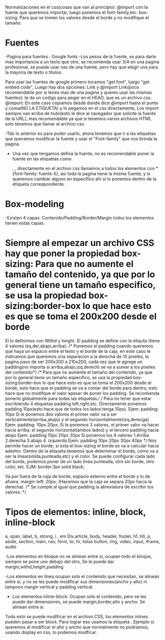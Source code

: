 Normalizaciones en el css(cosas que van al principio):
@import con la fuente que queremos importar, luego ponemos el font-family,etc. 
box-sizing: Para que se tomen los valores desde el borde y no modifique el tamaño.


# Fuentes
-Pagina para fuentes : Google fonts
-Los pesos de la fuente, es para darle mas importancia a un texto que otro, se recomienda usar 3/4 en una pagina profesional, se puede usar nas de una fuente, pero hay que elegir una para la mayoria de texto o titulos.

Para usar las fuentes de google primero tocamos "get font", luego "get embed code", Luego hay dos opciones: Link y @import
Link(poco recomendable por si tenes mas de una pagina y queres usar las mismas fuentes): te da un codigo para pegar en el HEAD, que es un archivo css.
@import: En este caso copiamos desde donde dice @import hasta el punto y coma(NO LA ETIQUETA) y lo pegamos en el css directamente, Los import siempre van arriba de todo(esto le dice al navegador que solicite la fuente de la URL), mas recomendable ya que si tenemos varios archivos HTML solo tenemos que llamar al archivo css. 

-Tdo lo anterior es para poder usarlo, ahora tenemos que ir a las etiquetas que queramos modificar la fuente y usar el "Font-family" que nos brinda la pagina.

- Una vez que tengamos defina la fuente, no es recomendable poner la fuente en las etiquetas como <p>, <a>, directamente en el archivo css llamamos a todos los elementos con *{font-family: fuente X}, asi toda la pagina tiene la misma fuente, y si queremos cambiar alguno en especifico ahi si lo ponemos dentro de la etiqueta correspondiente.

# Box-modeling

-Existen 4 capas: Contenido/Padding/Border/Margin todos los elementos tienen estas capas.
# Siempre al empezar un archivo CSS hay que poner la propiedad box-sizing: Para que no aumente el tamaño del contenido, ya que por lo general tiene un tamaño especifico, se usa la propiedad box-sizing:border-box lo que hace esto es que se toma el 200x200 desde el borde

El <contenido> lo definimos con Withd y height.
El padding se define con la etiquta <padding> (tiene 4 valores izq,der,abajo,arriba):
/* Ponemos el padding cuando queremos que haya un espacio entre el texto y el borde de la caja, en este caso le indicamos que queremos una separacion a la derecha de 10 pixeles, la pagina paso de ser 200x200 a 210x200, cada vez que le agrege un padding(no importa si arriba,abajo,izq,derech) se va a sumar a los pixeles del contenido*/
/* Para que no aumente el tamaño del contenido, ya que por lo general tiene un tamaño especifico, se usa la propiedad box-sizing:border-box lo que hace esto es que se toma el 200x200 desde el borde, esto hace que el padding se va a contar del borde para dentro, esto hace que no modifque el valor apesar de poner los padding. Se recomienda ponerlo globalmente para todas las etiquetas.*/
/* Para no tener que estar escribiendo 4 etiquetas padding left,right,etc. Directamente ponemos padding 10px(esto hace que de todos los lados tenga 10px). 
    Ejem: padding: 10px 
    Si le ponemos dos valores el primer valor va a ser verticalmente(arriba,abajo) y el segundo horizontalmente(izq,derecga)
    Ejem: padding: 10px 20px;
    Si le ponemos 3 valores, el primer valor va hacer hacia arriba, el segundo horizontal(ambos lados) y el tercero padding hacia abajo
    Ejem: padding 10px 20px 30px
    Si ponemos los 4 valores 1.Arriba 2.derecha 3.abajo 4. izquierda
    Ejem: padding 10px 20px 30px 40px
*/
<Border> Nos permite hacer un borde, si esta el box-sizing el borde se va a calcular hacia adentro. Dentro de la etiqueta tenemos que determinar el borde, como va a ser la linea(solida,punteada,etc) y el color. Se puede configurar cada lado del borde, podemos poner de un lado linea punteada, otro sin borde, otro color, etc.
 EJM: border:3px solid black;

<Margin> Va por fuera de la caja de borde, espacio externo entre el borde y lo de afuera.
margin-left: 20px; (Hacemos que la caja se separa 20px hacia la derecha). /* Se cumple al igual que padding la abreviatura de escribir los valores. */


# Tipos de elementos: inline, block, inline-block

<inline> a, span, label, b, strong, i , em 
<block>   Div,article, body, header,  footer, h1..h6, p, aside, section, main, nav, form, br, hr, listas
<inline-block> button, img, video, input, iframe, audio

-Los elementos en bloque no se alinean entre si, ocupan todo el bloque, siempre se pone uno debajo del otro, Se le puede dar margin,withd,height,padding 

-Los elementos en linea ocupan solo el contenido que necesitan, se alinean entre si, y no se les puede modificar sus dimensiones(ancho y alto) ni tampooo margin vertical y padding vertical.

- Los elementos inline-block: Ocupan solo el contenido, pero se les puede dar dimensiones, se puede margin,border,alto y ancho. Se alinean entre si.


<Display>
Todo esto se puede modificar en el archivo CSS, los elementos inlines pueden pasar a ser block. Para lograr eso usamos la etiqueta <display>, Ejemplo si queremos al <a> modificar el alto y ancho que normalmente no podriamos, usando display en css, lo podemos modficar. 